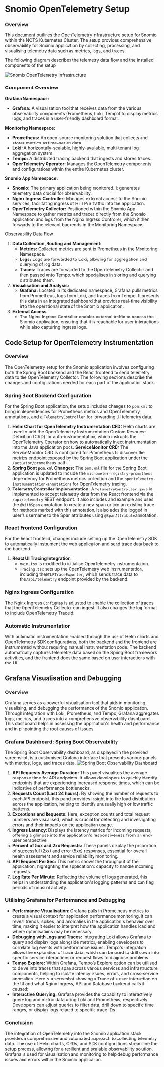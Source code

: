 # Snomio OpenTelemetry Setup

### Overview

This document outlines the OpenTelemetry infrastructure setup for Snomio within the NCTS Kubernetes Cluster. The setup provides comprehensive observability for Snomio application by collecting, processing, and visualising telemetry data such as metrics, logs, and traces.

The following diagram describes the telemetry data flow and the installed components of the setup

![Snomio OpenTelemetry Infrastructure](Snomio-OpenTelemetry.png)

### Component Overview

**Grafana Namespace:**

* **Grafana:** A visualisation tool that receives data from the various observability components (Prometheus, Loki, Tempo) to display metrics, logs, and traces in a user-friendly dashboard format.

**Monitoring Namespace:**

* **Prometheus:** An open-source monitoring solution that collects and stores metrics as time-series data.
* **Loki:** A horizontally-scalable, highly-available, multi-tenant log aggregation system.
* **Tempo:** A distributed tracing backend that ingests and stores traces.
* **OpenTelemetry Operator:** Manages the OpenTelemetry components and configurations within the entire Kubernetes cluster.

**Snomio App Namespace:**

* **Snomio:** The primary application being monitored. It generates telemetry data crucial for observability.
* **Nginx Ingress Controller:** Manages external access to the Snomio services, facilitating ingress of HTTP/S traffic into the application.
* **OpenTelemetry Collector:** Positioned within the Snomio App Namespace to gather metrics and traces directly from the Snomio application and logs from the Nginx Ingress Controller, which it then forwards to the relevant backends in the Monitoring Namespace.

Observability Data Flow

1. **Data Collection, Routing and Management:**
   * **Metrics:** Collected metrics are sent to Prometheus in the Monitoring Namespace.
   * **Logs:** Logs are forwarded to Loki, allowing for aggregation and querying of log data.
   * **Traces:** Traces are forwarded to the OpenTelemetry Collector and then passed onto Tempo, which specialises in storing and querying distributed them.
2. **Visualisation and Analysis:**
   * **Grafana:** Located in its dedicated namespace, Grafana pulls metrics from Prometheus, logs from Loki, and traces from Tempo. It presents this data in an integrated dashboard that provides real-time visibility into the operational state of the Snomio application.
3. **External Access:**
   * The Nginx Ingress Controller enables external traffic to access the Snomio application, ensuring that it is reachable for user interactions while also capturing ingress logs.

## Code Setup for OpenTelemetry Instrumentation

### Overview

The OpenTelemetry setup for the Snomio application involves configuring both the Spring Boot backend and the React frontend to send telemetry data to the OpenTelemetry Collector. The following sections describe the changes and configurations needed for each part of the application stack.

### Spring Boot Backend Configuration

For the Spring Boot application, the setup includes changes to `pom.xml` to bring in dependencies for Prometheus metrics and OpenTelemetry annotations, and a `TelemetryController` for forwarding UI telemetry data.

1. **Helm Chart for OpenTelemetry
   Instrumentation CRD:**
   Helm charts are used to add the OpenTelemetry Instrumentation Custom Resource Definition (CRD) for auto-instrumentation, which instructs the OpenTelemetry Operator on how to automatically inject instrumentation into the Java application pods.
   **ServiceMonitor CRD:**
   The ServiceMonitor CRD is configured for Prometheus to discover the metrics endpoint exposed by the Spring Boot application under the `/actuator/prometheus` path.
2. **Spring Boot `pom.xml` Changes:**
   The `pom.xml` file for the Spring Boot application is updated to include the `micrometer-registry-prometheus` dependency for Prometheus metrics collection and the `opentelemetry-instrumentation-annotations` for OpenTelemetry tracing.
3. **TelemetryController Implementation:**
   A `TelemetryController.java` is implemented to accept telemetry data from the React frontend via the `/api/telemetry` REST endpoint. It also includes and example and uses the `@WithSpan` annotation to create a new span or join an existing trace for methods marked with this annotation. It also adds the logged in user's username to the Span attributes using `@SpanAttribute`annotation.

### React Frontend Configuration

For the React frontend, changes include setting up the OpenTelemetry SDK to automatically instrument the web application and send trace data back to the backend.

1. **React UI Tracing Integration:**
   * `main.tsx` is modified to initialise OpenTelemetry instrumentation.
   * `Tracing.tsx` sets up the OpenTelemetry web instrumentation, including the`OTLPTraceExporter`, which sends trace data to the`/api/telemetry` endpoint provided by the backend.

### Nginx Ingress Configuration

The Nginx Ingress `ConfigMap` is adjusted to enable the collection of traces that the OpenTelemetry Collector can ingest. It also changes the log format to include OpenTelemetry TraceId.

### Automatic Instrumentation

With automatic instrumentation enabled through the use of Helm charts and OpenTelemetry SDK configurations, both the backend and the frontend are instrumented without requiring manual instrumentation code. The backend automatically captures telemetry data based on the Spring Boot framework activities, and the frontend does the same based on user interactions with the UI.

## Grafana Visualisation and Debugging

### Overview

Grafana serves as a powerful visualisation tool that aids in monitoring, visualising, and debugging the performance of the Snomio application. Through integration with Loki, Prometheus, and Tempo, Grafana aggregates logs, metrics, and traces into a comprehensive observability dashboard. This dashboard helps in assessing the application's health and performance and in pinpointing the root causes of issues.

### Grafana Dashboard: Spring Boot Observability

The Spring Boot Observability dashboard, as displayed in the provided screenshot, is a customised Grafana interface that presents various panels with metrics, logs, and traces data.
![Spring Boot Observability Dashboard](SpringBootDashBoard.png)

1. **API Requests Average Duration:**
   This panel visualises the average response time for API endpoints. It allows developers to quickly identify endpoints that are experiencing increased response times, which can be indicative of performance bottlenecks.
2. **Requests Count (Last 24 hours):**
   By showing the number of requests to each API endpoint, this panel provides insight into the load distribution across the application, helping to identify unusually high or low traffic patterns.
3. **Exceptions and Requests:**
   Here, exception counts and total request numbers are visualised, which is crucial for detecting and investigating errors and their impacts on the application usage.
4. **Ingress Latency:**
   Displays the latency metrics for incoming requests, offering a glimpse into the application's responsiveness from an end-user perspective.
5. **Percent of 5xx and 2xx Requests:**
   These panels display the proportion of successful (2xx) and error (5xx) responses, essential for overall health assessment and service reliability monitoring.
6. **API Request Per Sec:**
   This metric shows the throughput of the application, highlighting the application's capacity to handle incoming requests.
7. **Log Rate Per Minute:**
   Reflecting the volume of logs generated, this helps in understanding the application's logging patterns and can flag periods of unusual activity.

### Utilising Grafana for Performance and Debugging

* **Performance Visualisation:**
  Grafana pulls in Prometheus metrics to create a visual context for application performance monitoring. It can reveal trends, spikes, and anomalies in the application's behavior over time, making it easier to interpret how the application handles load and where optimisations may be necessary.
* **Debugging with Logs and Traces:**
  Integrating Loki allows Grafana to query and display logs alongside metrics, enabling developers to correlate log events with performance issues. Tempo's integration allows the exploration of trace data, which can be used to drill down into specific service interactions or request flows to diagnose problems.
* **Tempo Explore:**
  Within Grafana, Tempo's Explore option can be utilised to delve into traces that span across various services and infrastructure components, helping to isolate latency issues, errors, and cross-service anomalies.
  Here is a screeshot showing a Trace of a user interaction on the UI and what Nginx Ingress, API and Database backend calls it caused:
* **Interactive Querying:**
  Grafana provides the capability to interactively query log and metric data using Loki and Prometheus, respectively. Developers can adjust queries to filter data, drill down to specific time ranges, or display logs related to specific trace IDs

### Conclusion

The integration of OpenTelemetry into the Snomio application stack provides a comprehensive and automated approach to collecting telemetry data. The use of Helm charts, CRDs, and SDK configurations streamline the setup process, allowing for a resilient and scalable observability solution. Grafana is used for visualisation and monitoring to help debug performance issues and errors within the Snomio application.
